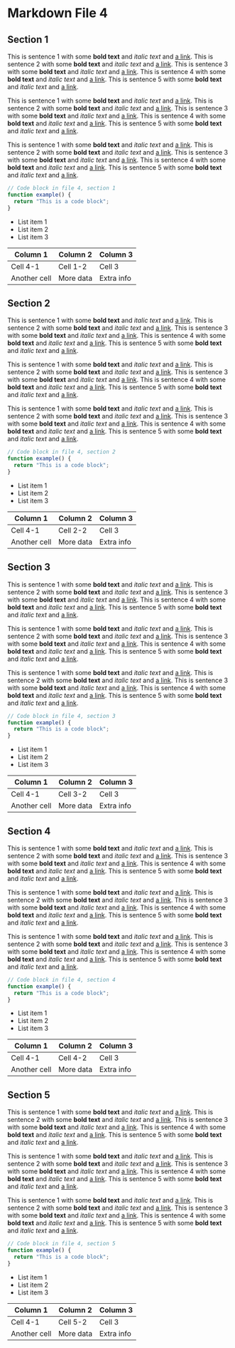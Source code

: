 # Markdown File 4


## Section 1

This is sentence 1 with some **bold text** and *italic text* and [a link](https://example.com/4/1/1/1). This is sentence 2 with some **bold text** and *italic text* and [a link](https://example.com/4/1/1/2). This is sentence 3 with some **bold text** and *italic text* and [a link](https://example.com/4/1/1/3). This is sentence 4 with some **bold text** and *italic text* and [a link](https://example.com/4/1/1/4). This is sentence 5 with some **bold text** and *italic text* and [a link](https://example.com/4/1/1/5). 

This is sentence 1 with some **bold text** and *italic text* and [a link](https://example.com/4/1/2/1). This is sentence 2 with some **bold text** and *italic text* and [a link](https://example.com/4/1/2/2). This is sentence 3 with some **bold text** and *italic text* and [a link](https://example.com/4/1/2/3). This is sentence 4 with some **bold text** and *italic text* and [a link](https://example.com/4/1/2/4). This is sentence 5 with some **bold text** and *italic text* and [a link](https://example.com/4/1/2/5). 

This is sentence 1 with some **bold text** and *italic text* and [a link](https://example.com/4/1/3/1). This is sentence 2 with some **bold text** and *italic text* and [a link](https://example.com/4/1/3/2). This is sentence 3 with some **bold text** and *italic text* and [a link](https://example.com/4/1/3/3). This is sentence 4 with some **bold text** and *italic text* and [a link](https://example.com/4/1/3/4). This is sentence 5 with some **bold text** and *italic text* and [a link](https://example.com/4/1/3/5). 

```javascript
// Code block in file 4, section 1
function example() {
  return "This is a code block";
}
```

- List item 1
- List item 2
- List item 3

| Column 1 | Column 2 | Column 3 |
| -------- | -------- | -------- |
| Cell 4-1 | Cell 1-2 | Cell 3 |
| Another cell | More data | Extra info |


## Section 2

This is sentence 1 with some **bold text** and *italic text* and [a link](https://example.com/4/2/1/1). This is sentence 2 with some **bold text** and *italic text* and [a link](https://example.com/4/2/1/2). This is sentence 3 with some **bold text** and *italic text* and [a link](https://example.com/4/2/1/3). This is sentence 4 with some **bold text** and *italic text* and [a link](https://example.com/4/2/1/4). This is sentence 5 with some **bold text** and *italic text* and [a link](https://example.com/4/2/1/5). 

This is sentence 1 with some **bold text** and *italic text* and [a link](https://example.com/4/2/2/1). This is sentence 2 with some **bold text** and *italic text* and [a link](https://example.com/4/2/2/2). This is sentence 3 with some **bold text** and *italic text* and [a link](https://example.com/4/2/2/3). This is sentence 4 with some **bold text** and *italic text* and [a link](https://example.com/4/2/2/4). This is sentence 5 with some **bold text** and *italic text* and [a link](https://example.com/4/2/2/5). 

This is sentence 1 with some **bold text** and *italic text* and [a link](https://example.com/4/2/3/1). This is sentence 2 with some **bold text** and *italic text* and [a link](https://example.com/4/2/3/2). This is sentence 3 with some **bold text** and *italic text* and [a link](https://example.com/4/2/3/3). This is sentence 4 with some **bold text** and *italic text* and [a link](https://example.com/4/2/3/4). This is sentence 5 with some **bold text** and *italic text* and [a link](https://example.com/4/2/3/5). 

```javascript
// Code block in file 4, section 2
function example() {
  return "This is a code block";
}
```

- List item 1
- List item 2
- List item 3

| Column 1 | Column 2 | Column 3 |
| -------- | -------- | -------- |
| Cell 4-1 | Cell 2-2 | Cell 3 |
| Another cell | More data | Extra info |


## Section 3

This is sentence 1 with some **bold text** and *italic text* and [a link](https://example.com/4/3/1/1). This is sentence 2 with some **bold text** and *italic text* and [a link](https://example.com/4/3/1/2). This is sentence 3 with some **bold text** and *italic text* and [a link](https://example.com/4/3/1/3). This is sentence 4 with some **bold text** and *italic text* and [a link](https://example.com/4/3/1/4). This is sentence 5 with some **bold text** and *italic text* and [a link](https://example.com/4/3/1/5). 

This is sentence 1 with some **bold text** and *italic text* and [a link](https://example.com/4/3/2/1). This is sentence 2 with some **bold text** and *italic text* and [a link](https://example.com/4/3/2/2). This is sentence 3 with some **bold text** and *italic text* and [a link](https://example.com/4/3/2/3). This is sentence 4 with some **bold text** and *italic text* and [a link](https://example.com/4/3/2/4). This is sentence 5 with some **bold text** and *italic text* and [a link](https://example.com/4/3/2/5). 

This is sentence 1 with some **bold text** and *italic text* and [a link](https://example.com/4/3/3/1). This is sentence 2 with some **bold text** and *italic text* and [a link](https://example.com/4/3/3/2). This is sentence 3 with some **bold text** and *italic text* and [a link](https://example.com/4/3/3/3). This is sentence 4 with some **bold text** and *italic text* and [a link](https://example.com/4/3/3/4). This is sentence 5 with some **bold text** and *italic text* and [a link](https://example.com/4/3/3/5). 

```javascript
// Code block in file 4, section 3
function example() {
  return "This is a code block";
}
```

- List item 1
- List item 2
- List item 3

| Column 1 | Column 2 | Column 3 |
| -------- | -------- | -------- |
| Cell 4-1 | Cell 3-2 | Cell 3 |
| Another cell | More data | Extra info |


## Section 4

This is sentence 1 with some **bold text** and *italic text* and [a link](https://example.com/4/4/1/1). This is sentence 2 with some **bold text** and *italic text* and [a link](https://example.com/4/4/1/2). This is sentence 3 with some **bold text** and *italic text* and [a link](https://example.com/4/4/1/3). This is sentence 4 with some **bold text** and *italic text* and [a link](https://example.com/4/4/1/4). This is sentence 5 with some **bold text** and *italic text* and [a link](https://example.com/4/4/1/5). 

This is sentence 1 with some **bold text** and *italic text* and [a link](https://example.com/4/4/2/1). This is sentence 2 with some **bold text** and *italic text* and [a link](https://example.com/4/4/2/2). This is sentence 3 with some **bold text** and *italic text* and [a link](https://example.com/4/4/2/3). This is sentence 4 with some **bold text** and *italic text* and [a link](https://example.com/4/4/2/4). This is sentence 5 with some **bold text** and *italic text* and [a link](https://example.com/4/4/2/5). 

This is sentence 1 with some **bold text** and *italic text* and [a link](https://example.com/4/4/3/1). This is sentence 2 with some **bold text** and *italic text* and [a link](https://example.com/4/4/3/2). This is sentence 3 with some **bold text** and *italic text* and [a link](https://example.com/4/4/3/3). This is sentence 4 with some **bold text** and *italic text* and [a link](https://example.com/4/4/3/4). This is sentence 5 with some **bold text** and *italic text* and [a link](https://example.com/4/4/3/5). 

```javascript
// Code block in file 4, section 4
function example() {
  return "This is a code block";
}
```

- List item 1
- List item 2
- List item 3

| Column 1 | Column 2 | Column 3 |
| -------- | -------- | -------- |
| Cell 4-1 | Cell 4-2 | Cell 3 |
| Another cell | More data | Extra info |


## Section 5

This is sentence 1 with some **bold text** and *italic text* and [a link](https://example.com/4/5/1/1). This is sentence 2 with some **bold text** and *italic text* and [a link](https://example.com/4/5/1/2). This is sentence 3 with some **bold text** and *italic text* and [a link](https://example.com/4/5/1/3). This is sentence 4 with some **bold text** and *italic text* and [a link](https://example.com/4/5/1/4). This is sentence 5 with some **bold text** and *italic text* and [a link](https://example.com/4/5/1/5). 

This is sentence 1 with some **bold text** and *italic text* and [a link](https://example.com/4/5/2/1). This is sentence 2 with some **bold text** and *italic text* and [a link](https://example.com/4/5/2/2). This is sentence 3 with some **bold text** and *italic text* and [a link](https://example.com/4/5/2/3). This is sentence 4 with some **bold text** and *italic text* and [a link](https://example.com/4/5/2/4). This is sentence 5 with some **bold text** and *italic text* and [a link](https://example.com/4/5/2/5). 

This is sentence 1 with some **bold text** and *italic text* and [a link](https://example.com/4/5/3/1). This is sentence 2 with some **bold text** and *italic text* and [a link](https://example.com/4/5/3/2). This is sentence 3 with some **bold text** and *italic text* and [a link](https://example.com/4/5/3/3). This is sentence 4 with some **bold text** and *italic text* and [a link](https://example.com/4/5/3/4). This is sentence 5 with some **bold text** and *italic text* and [a link](https://example.com/4/5/3/5). 

```javascript
// Code block in file 4, section 5
function example() {
  return "This is a code block";
}
```

- List item 1
- List item 2
- List item 3

| Column 1 | Column 2 | Column 3 |
| -------- | -------- | -------- |
| Cell 4-1 | Cell 5-2 | Cell 3 |
| Another cell | More data | Extra info |


